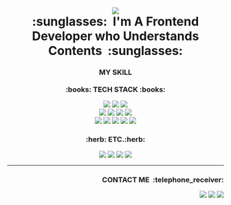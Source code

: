<h1 align="center">
<img src="https://capsule-render.vercel.app/api?type=wave&color=gradient&height=120&section=header&text=poetDeveloper&fontSize=50"/><br>:sunglasses:&nbsp;&nbsp;I'm A Frontend Developer who Understands Contents&nbsp;&nbsp;:sunglasses:</h1>

<h3 align="center">
MY SKILL<br><br>
:books: TECH STACK :books:</h3>
<p align="center">
<img src="https://img.shields.io/badge/React-61DAFB?style=for-the-badge&logo=React&logoColor=white"/></a>
<img src="https://img.shields.io/badge/ReactNative-61DAFB?style=for-the-badge&logo=React&logoColor=white"/></a>
<img src="https://img.shields.io/badge/Next.js-000000?style=for-the-badge&logo=Next.js&logoColor=white"/></a>
<br>
<img src="https://img.shields.io/badge/JavaScript-F7DF1E?style=for-the-badge&logo=JavaScript&logoColor=white"/></a>
<img src="https://img.shields.io/badge/Node-339933?style=for-the-badge&logo=Node.js&logoColor=white"/></a>
<img src="https://img.shields.io/badge/Express-000000?style=for-the-badge&logo=Express&logoColor=white"/></a>
<img src="https://img.shields.io/badge/Docker-2496ED?style=for-the-badge&logo=Docker&logoColor=white"/></a>
<br>
<img src="https://img.shields.io/badge/Nginx-009639?style=for-the-badge&logo=Nginx&logoColor=white"/></a>
<img src="https://img.shields.io/badge/MySQL-4479A1?style=for-the-badge&logo=MySQL&logoColor=white"/></a>
<img src="https://img.shields.io/badge/MongoDB-47A2481?style=for-the-badge&logo=MongoDB&logoColor=white"/></a>
<img src="https://img.shields.io/badge/AWS-232F3E?style=for-the-badge&logo=Amazon AWS&logoColor=white"/></a>
<img src="https://img.shields.io/badge/Git-F05032?style=for-the-badge&logo=Git&logoColor=white"/></a>
<br></p>

<h3 align="center">:herb:&nbsp;ETC.:herb:</h3>
<p align="center">
<img src="https://img.shields.io/badge/Photoshop-31A8FF?style=for-the-badge&logo=Adobe Photoshop&logoColor=white"/></a>
<img src="https://img.shields.io/badge/Illustrator-FF9A00?style=for-the-badge&logo=Adobe Illustrator&logoColor=white"/></a>
<img src="https://img.shields.io/badge/Arduino-00979D?style=for-the-badge&logo=Arduino&logoColor=white"/></a>
<img src="https://img.shields.io/badge/Blender-F5792A?style=for-the-badge&logo=Blender&logoColor=white"/></a>
</p>

---
<h3 align="right">CONTACT ME&nbsp;&nbsp;:telephone_receiver:</p>
<p align="right">
<a href="https://bkksg.com/"><img src="https://img.shields.io/badge/BKKSG-5C2D91?style=for-the-badge&logo=Square&logoColor=white"/></a>
<a href="https://www.instagram.com/bkksgstudio/"><img src="https://img.shields.io/badge/Instagram-E4405F?style=for-the-badge&logo=Instagram&logoColor=white"/></a>
<a href="mailto:poetdeveloper.iro@gmail.com"><img src="https://img.shields.io/badge/Gmail-EA4335?style=for-the-badge&logo=Gmail&logoColor=white"/></a>
</p>



